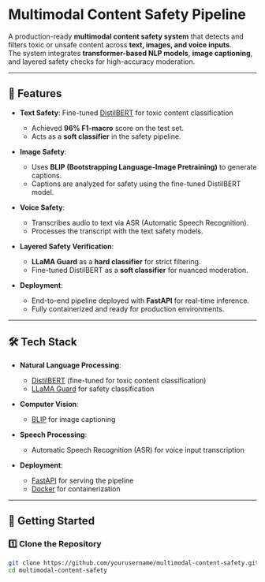 # Multimodal Content Safety Pipeline

A production-ready **multimodal content safety system** that detects and filters toxic or unsafe content across **text, images, and voice inputs**.  
The system integrates **transformer-based NLP models**, **image captioning**, and layered safety checks for high-accuracy moderation.

---

## 📌 Features

- **Text Safety**: Fine-tuned [DistilBERT](https://arxiv.org/abs/1910.01108) for toxic content classification  
  - Achieved **96% F1-macro** score on the test set.
  - Acts as a **soft classifier** in the safety pipeline.

- **Image Safety**:  
  - Uses **BLIP (Bootstrapping Language-Image Pretraining)** to generate captions.
  - Captions are analyzed for safety using the fine-tuned DistilBERT model.

- **Voice Safety**:  
  - Transcribes audio to text via ASR (Automatic Speech Recognition).
  - Processes the transcript with the text safety models.

- **Layered Safety Verification**:  
  - **LLaMA Guard** as a **hard classifier** for strict filtering.  
  - Fine-tuned DistilBERT as a **soft classifier** for nuanced moderation.

- **Deployment**:  
  - End-to-end pipeline deployed with **FastAPI** for real-time inference.
  - Fully containerized and ready for production environments.

---

## 🛠️ Tech Stack

- **Natural Language Processing**:  
  - [DistilBERT](https://huggingface.co/distilbert-base-uncased) (fine-tuned for toxic content classification)  
  - [LLaMA Guard](https://huggingface.co/meta-llama) for safety classification  

- **Computer Vision**:  
  - [BLIP](https://github.com/salesforce/BLIP) for image captioning

- **Speech Processing**:  
  - Automatic Speech Recognition (ASR) for voice input transcription

- **Deployment**:  
  - [FastAPI](https://fastapi.tiangolo.com/) for serving the pipeline  
  - [Docker](https://www.docker.com/) for containerization  

---

## 🚀 Getting Started

### 1️⃣ Clone the Repository
```bash
git clone https://github.com/yourusername/multimodal-content-safety.git
cd multimodal-content-safety
